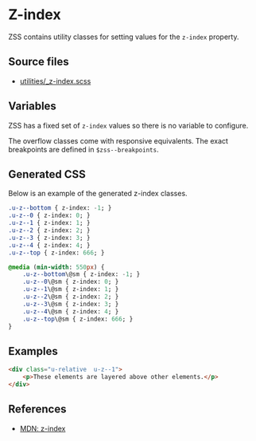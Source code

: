 # Z-index

ZSS contains utility classes for setting values for the `z-index` property.

## Source files

- [utilities/_z-index.scss](../../src/utilities/_z-index.scss)

## Variables

ZSS has a fixed set of `z-index` values so there is no variable to configure.

The overflow classes come with responsive equivalents. The exact breakpoints are defined in `$zss--breakpoints`.

## Generated CSS

Below is an example of the generated z-index classes.

```sass
.u-z--bottom { z-index: -1; }
.u-z--0 { z-index: 0; }
.u-z--1 { z-index: 1; }
.u-z--2 { z-index: 2; }
.u-z--3 { z-index: 3; }
.u-z--4 { z-index: 4; }
.u-z--top { z-index: 666; }

@media (min-width: 550px) {
    .u-z--bottom\@sm { z-index: -1; }
    .u-z--0\@sm { z-index: 0; }
    .u-z--1\@sm { z-index: 1; }
    .u-z--2\@sm { z-index: 2; }
    .u-z--3\@sm { z-index: 3; }
    .u-z--4\@sm { z-index: 4; }
    .u-z--top\@sm { z-index: 666; }
}
```

## Examples

```html
<div class="u-relative  u-z--1">
    <p>These elements are layered above other elements.</p>
</div>
```

## References

- [MDN: z-index](https://developer.mozilla.org/en/docs/Web/CSS/z-index)
